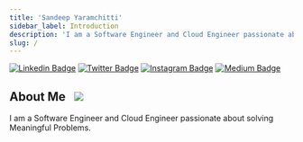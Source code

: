 ```yaml
---
title: 'Sandeep Yaramchitti'
sidebar_label: Introduction
description: 'I am a Software Engineer and Cloud Engineer passionate about solving Meaningful Problems.'
slug: /
---
```



[![Linkedin Badge](https://img.shields.io/badge/-LinkedIn-0e76a8?style=flat-square&logo=Linkedin&logoColor=white)](https://www.linkedin.com/in/sandeep-yaramchitti-74833475/)
[![Twitter Badge](https://img.shields.io/badge/-Twitter-00acee?style=flat-square&logo=Twitter&logoColor=white)](https://twitter.com/sandeep01957280)
[![Instagram Badge](https://img.shields.io/badge/-Instagram-e4405f?style=flat-square&logo=Instagram&logoColor=white)](https://www.instagram.com/________s.a.n.d.e.e.p_____/)
[![Medium Badge](https://img.shields.io/badge/medium-%2312100E.svg?&style=for-square&logo=medium&logoColor=white)](https://sandeepkumary.medium.com)



## About Me &nbsp; ![](https://visitor-badge.glitch.me/badge?page_id=SandeepKumarYaramchitti.visitor-badge)

I am a Software Engineer and Cloud Engineer passionate about solving Meaningful Problems. 





